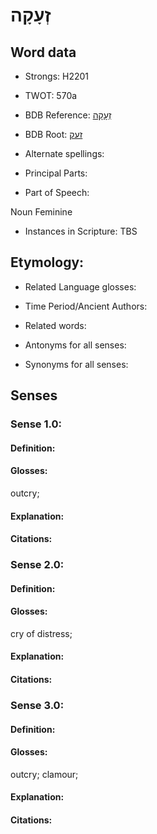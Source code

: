 # זְעָקָה

<!-- Status: S2="NeedsEdits" -->
<!-- Lexica used for edits:   -->

## Word data

* Strongs: H2201

* TWOT: 570a

* BDB Reference: [זְעָקָה](rc://en/bdb/dict/g.cb.ab)

* BDB Root: [זעק](rc://en/bdb/dict/g.cb.aa)

* Alternate spellings:

* Principal Parts:

* Part of Speech:

Noun Feminine

* Instances in Scripture: TBS

## Etymology:

* Related Language glosses:

* Time Period/Ancient Authors:

* Related words:

* Antonyms for all senses:

* Synonyms for all senses:

## Senses

### Sense 1.0:

#### Definition:

#### Glosses:

outcry; 

#### Explanation:

#### Citations:



### Sense 2.0:

#### Definition:

#### Glosses:

cry of distress; 

#### Explanation:

#### Citations:



### Sense 3.0:

#### Definition:

#### Glosses:

outcry; clamour; 

#### Explanation:

#### Citations:



